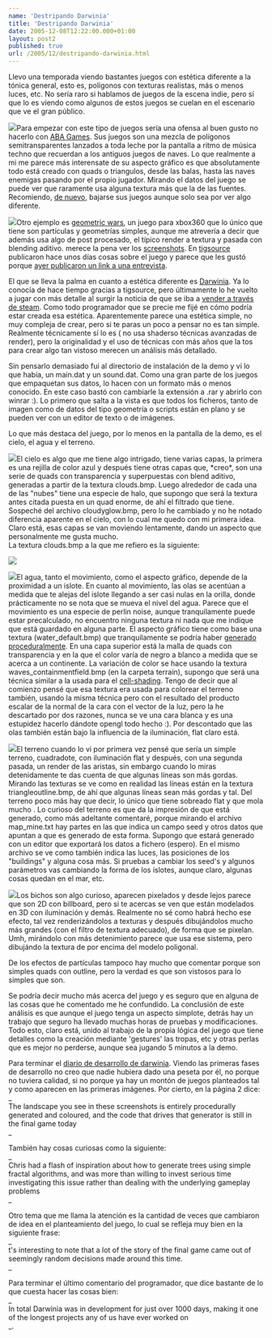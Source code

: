```yaml
---
name: 'Destripando Darwinia'
title: 'Destripando Darwinia'
date: 2005-12-08T12:22:00.000+01:00
layout: post2
published: true
url: /2005/12/destripando-darwinia.html
---
```


Llevo una temporada viendo bastantes juegos con estética diferente a la tónica general, esto es, polígonos con texturas realistas, más o menos luces, etc. No sería raro si hablamos de juegos de la escena indie, pero sí que lo es viendo como algunos de estos juegos se cuelan en el escenario que ve el gran público.  
  
[![](http://www.asahi-net.or.jp/%7Ecs8k-cyu/windows/gr_1s.gif)](http://www.asahi-net.or.jp/%7Ecs8k-cyu/windows/gr_1s.gif)Para empezar con este tipo de juegos sería una ofensa al buen gusto no hacerlo con [ABA Games](http://www.asahi-net.or.jp/%7Ecs8k-cyu/). Sus juegos son una mezcla de polígonos semitransparentes lanzados a toda leche por la pantalla a ritmo de música techno que recuerdan a los antiguos juegos de naves. Lo que realmente a mi me parece más interensate de su aspecto gráfico es que absolutamente todo está creado con quads o triangulos, desde las balas, hasta las naves enemigas pasando por el propio jugador. Mirando el datos del juego se puede ver que raramente usa alguna textura más que la de las fuentes. Recomiendo, [de nuevo](http://blep.blogspot.com/2005/10/juegos-sin-grafos-aba-games.html), bajarse sus juegos aunque solo sea por ver algo diferente.  
  
[![](http://www.1up.com/media?id=2469736)](http://www.1up.com/media?id=2469736)Otro ejemplo es [geometric wars](http://www.1up.com/do/previewPage?cId=3145642&did=1), un juego para xbox360 que lo único que tiene son partículas y geometrías simples, aunque me atrevería a decir que además usa algo de post procesado, el típico render a textura y pasada con blending aditivo. merece la pena ver los [screenshots](http://www.1up.com/do/media?cId=3145633). En [tigsource](http://www.tigsource.com/forums/viewtopic.php?id=243) publicaron hace unos días cosas sobre el juego y parece que les gustó porque [ayer publicaron un link a una entrevista](http://www.tigsource.com/home/?p=255).  
  
El que se lleva la palma en cuanto a estética diferente es [Darwinia](http://www.darwinia.co.uk/). Ya lo conocía de hace tiempo gracias a tigsource, pero últimamente lo he vuelto a jugar con más detalle al surgir la noticia de que se iba a [vender a través de steam](http://forums.introversion.co.uk/darwinia/viewtopic.php?t=2738). Como todo programador que se precie me fijé en cómo podría estar creada esa estética. Aparentemente parece una estética simple, no muy compleja de crear, pero si te paras un poco a pensar no es tan simple. Realmente técnicamente sí lo es ( no usa shaderso técnicas avanzadas de render), pero la originalidad y el uso de técnicas con más años que la tos para crear algo tan vistoso merecen un análisis más detallado.  
  
Sin pensarlo demasiado fui al directorio de instalación de la demo y vi lo que había, un main.dat y un sound.dat. Como una gran parte de los juegos que empaquetan sus datos, lo hacen con un formato más o menos conocido. En este caso bastó con cambiarle la extensión a .rar y abrirlo con winrar :). Lo primero que salta a la vista es que todos los ficheros, tanto de imagen como de datos del tipo geometría o scripts están en plano y se pueden ver con un editor de texto o de imágenes.  
  
Lo que más destaca del juego, por lo menos en la pantalla de la demo, es el cielo, el agua y el terreno.  
  
[![](http://photos1.blogger.com/blogger/2315/213/320/nubes.0.jpg)](http://photos1.blogger.com/blogger/2315/213/1600/nubes.jpg)El cielo es algo que me tiene algo intrigado, tiene varias capas, la primera es una rejilla de color azul y después tiene otras capas que, \*creo\*, son una serie de quads con transparencia y superpuestas con blend aditivo, generadas a partir de la textura clouds.bmp. Luego alrededor de cada una de las "nubes" tiene una especie de halo, que supongo que será la textura antes citada puesta en un quad enorme, de ahí el filtrado que tiene. Sospeché del archivo cloudyglow.bmp, pero lo he cambiado y no he notado diferencia aparente en el cielo, con lo cual me quedo con mi primera idea. Claro está, esas capas se van moviendo lentamente, dando un aspecto que personalmente me gusta mucho.  
La textura clouds.bmp a la que me refiero es la siguiente:  
  
[![](http://photos1.blogger.com/blogger/2315/213/200/clouds.png)](http://photos1.blogger.com/blogger/2315/213/1600/clouds.png)  
  
[![](http://photos1.blogger.com/blogger/2315/213/200/agua.jpg)](http://photos1.blogger.com/blogger/2315/213/1600/agua.jpg)El agua, tanto el movimiento, como el aspecto gráfico, depende de la proximidad a un islote. En cuanto al movimiento, las olas se acentúan a medida que te alejas del islote llegando a ser casi nulas en la orilla, donde prácticamente no se nota que se mueva el nivel del agua. Parece que el movimiento es una especie de perlin noise, aunque tranquilamente puede estar precalculado, no encuentro ninguna textura ni nada que me indique que está guardado en alguna parte. El aspecto gráfico tiene como base una textura (water\_default.bmp) que tranquilamente se podría haber [generado proceduralmente](http://pgrafica.webideas4all.com/compos.html). En una capa superior está la malla de quads con transparencia y en la que el color varía de negro a blanco a medida que se acerca a un continente. La variación de color se hace usando la textura waves\_containmentfield.bmp (en la carpeta terrain), supongo que será una técnica similar a la usada para el [cell-shading](http://nehe.gamedev.net/data/lessons/lesson.asp?lesson=37). Tengo de decir que al comienzo pensé que esa textura era usada para colorear el terreno también, usando la misma técnica pero con el resultado del producto escalar de la normal de la cara con el vector de la luz, pero la he descartado por dos razones, nunca se ve una cara blanca y es una estupidez hacerlo dándote opengl todo hecho :). Por descontado que las olas también están bajo la influencia de la iluminación, flat claro está.  
  
[![](http://photos1.blogger.com/blogger/2315/213/200/terreno.jpg)](http://photos1.blogger.com/blogger/2315/213/1600/terreno.jpg)El terreno cuando lo vi por primera vez pensé que sería un simple terreno, cuadradote, con iluminación flat y después, con una segunda pasada, un render de las aristas, sin embargo cuando lo miras detenidamente te das cuenta de que algunas líneas son más gordas. Mirando las texturas se ve como en realidad las líneas están en la textura triangleoutline.bmp, de ahí que algunas líneas sean más gordas y tal. Del terreno poco más hay que decir, lo único que tiene sobreado flat y que mola mucho . Lo curioso del terreno es que da la impresión de que está generado, como más adeltante comentaré, porque mirando el archivo map\_mine.txt hay partes en las que indica un campo seed y otros datos que apuntan a que es generado de esta forma. Supongo que estará generado con un editor que exportará los datos a fichero (espero). En el mismo archivo se ve como también indica las luces, las posiciones de los "buildings" y alguna cosa más. Si pruebas a cambiar los seed's y algunos parámetros vas cambiando la forma de los islotes, aunque claro, algunas cosas quedan en el mar, etc.  
  
[![](http://photos1.blogger.com/blogger/2315/213/200/bichos.jpg)](http://photos1.blogger.com/blogger/2315/213/1600/bichos.png)Los bichos son algo curioso, aparecen pixelados y desde lejos parece que son 2D con billboard, pero si te acercas se ven que están modelados en 3D con iluminación y demás. Realmente no sé como habrá hecho ese efecto, tal vez renderizándolos a texturas y después dibujándolos mucho más grandes (con el filtro de textura adecuado), de forma que se pixelan. Umh, mirándolo con más detenimiento parece que usa ese sistema, pero dibujándo la textura de por encima del modelo poligonal.  
  
De los efectos de partículas tampoco hay mucho que comentar porque son simples quads con outline, pero la verdad es que son vistosos para lo simples que son.  
  
  
Se podría decir mucho más acerca del juego y es seguro que en alguna de las cosas que he comentado me he confundido. La conclusión de este análisis es que aunque el juego tenga un aspecto simplote, detrás hay un trabajo que seguro ha llevado muchas horas de pruebas y modificaciones. Todo esto, claro está, unido al trabajo de la propia lógica del juego que tiene detalles como la creación mediante 'gestures' las tropas, etc y otras perlas que es mejor no perderse, aunque sea jugando 5 minutos a la demo.  
  
Para terminar el [diario de desarrollo de darwinia](http://www.darwinia.co.uk/extras/development.html). Viendo las primeras fases de desarrollo no creo que nadie hubiera dado una peseta por él, no porque no tuviera calidad, si no porque ya hay un montón de juegos planteados tal y como aparecen en las primeras imágenes. Por cierto, en la página 2 dice:  
_  
The landscape you see in these screenshots is entirely procedurally generated and coloured, and the code that drives that generator is still in the final game today  
_  
  
También hay cosas curiosas como la siguiente:  
_  
Chris had a flash of inspiration about how to generate trees using simple fractal algorithms, and was more than willing to invest serious time investigating this issue rather than dealing with the underlying gameplay problems  
_  
  
Otro tema que me llama la atención es la cantidad de veces que cambiaron de idea en el planteamiento del juego, lo cual se refleja muy bien en la siguiente frase:  
_  
t's interesting to note that a lot of the story of the final game came out of seemingly random decisions made around this time.  
_  
  
Para terminar el último comentario del programador, que dice bastante de lo que cuesta hacer las cosas bien:  
_  
In total Darwinia was in development for just over 1000 days, making it one of the longest projects any of us have ever worked on  
_.
